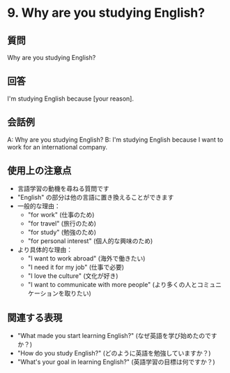 # 9. Why are you studying English?

## 質問
Why are you studying English?

## 回答
I'm studying English because [your reason].

## 会話例
A: Why are you studying English?
B: I'm studying English because I want to work for an international company.

## 使用上の注意点
- 言語学習の動機を尋ねる質問です
- "English" の部分は他の言語に置き換えることができます
- 一般的な理由：
  - "for work" (仕事のため)
  - "for travel" (旅行のため)
  - "for study" (勉強のため)
  - "for personal interest" (個人的な興味のため)
- より具体的な理由：
  - "I want to work abroad" (海外で働きたい)
  - "I need it for my job" (仕事で必要)
  - "I love the culture" (文化が好き)
  - "I want to communicate with more people" (より多くの人とコミュニケーションを取りたい)

## 関連する表現
- "What made you start learning English?" (なぜ英語を学び始めたのですか？)
- "How do you study English?" (どのように英語を勉強していますか？)
- "What's your goal in learning English?" (英語学習の目標は何ですか？) 